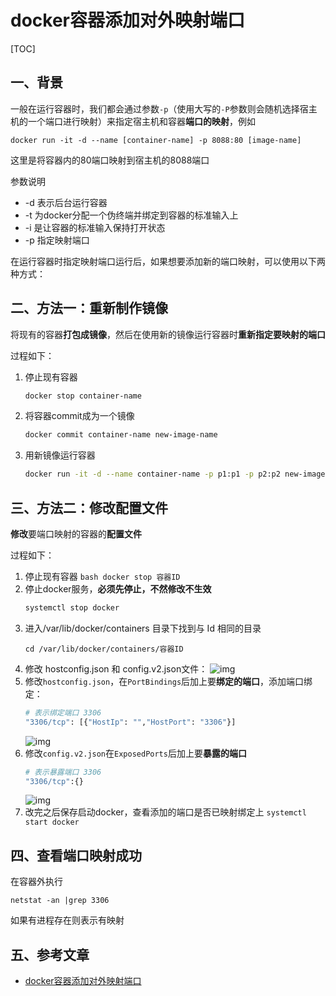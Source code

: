 # docker容器添加对外映射端口

[TOC]

## 一、背景

一般在运行容器时，我们都会通过参数`-p`（使用大写的`-P`参数则会随机选择宿主机的一个端口进行映射）来指定宿主机和容器**端口的映射**，例如

```
docker run -it -d --name [container-name] -p 8088:80 [image-name]
```

这里是将容器内的80端口映射到宿主机的8088端口

参数说明

-   -d 表示后台运行容器
-   -t 为docker分配一个伪终端并绑定到容器的标准输入上
-   -i 是让容器的标准输入保持打开状态
-   -p 指定映射端口

在运行容器时指定映射端口运行后，如果想要添加新的端口映射，可以使用以下两种方式：

## 二、方法一：重新制作镜像

将现有的容器**打包成镜像**，然后在使用新的镜像运行容器时**重新指定要映射的端口**

过程如下：

1.   停止现有容器
     ```bash
     docker stop container-name
     ```
2.   将容器commit成为一个镜像
     ```bash
     docker commit container-name new-image-name
     ```
3.   用新镜像运行容器
     ```bash
     docker run -it -d --name container-name -p p1:p1 -p p2:p2 new-image-name
     ```

## 三、方法二：修改配置文件

**修改**要端口映射的容器的**配置文件**

过程如下：

1.   停止现有容器
    ```bash
    docker stop 容器ID
    ```
2.   停止docker服务，**必须先停止，不然修改不生效** 
     ```bash
     systemctl stop docker
     ```
3.   进入/var/lib/docker/containers 目录下找到与 Id 相同的目录
     ```
     cd /var/lib/docker/containers/容器ID
     ```
4.   修改 hostconfig.json 和 config.v2.json文件：
     ![img](https://gitee.com/jxprog/PicBed/raw/master/md/2021/10/29-223332.png)
5.   修改`hostconfig.json`，在`PortBindings`后加上要**绑定的端口**，添加端口绑定：
     ```bash
     # 表示绑定端口 3306
     "3306/tcp": [{"HostIp": "","HostPort": "3306"}]
     ```
     ![img](https://gitee.com/jxprog/PicBed/raw/master/md/2021/10/29-223343.png)
6.   修改`config.v2.json`在`ExposedPorts`后加上要**暴露的端口**
     ```bash
     # 表示暴露端口 3306
     "3306/tcp":{}
     ```
     ![img](https://gitee.com/jxprog/PicBed/raw/master/md/2021/10/29-223349.png)
7.   改完之后保存启动docker，查看添加的端口是否已映射绑定上
    ```
    systemctl start docker
    ```

## 四、查看端口映射成功

在容器外执行

```
netstat -an |grep 3306
```

如果有进程存在则表示有映射

## 五、参考文章

-   [docker容器添加对外映射端口](https://www.cnblogs.com/zhumengke/articles/13525837.html)
